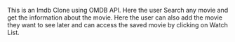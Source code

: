 This is an Imdb Clone using OMDB API. Here the user Search any movie and get the information about the movie.
Here the user can also add the movie they want to see later and can access the saved movie by clicking on Watch List.

